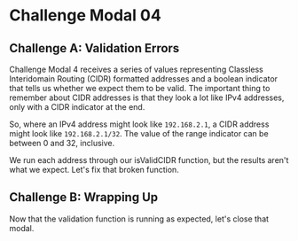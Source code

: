 # Challenge Modal 04

## Challenge A: Validation Errors

Challenge Modal 4 receives a series of values representing Classless Interidomain Routing (CIDR) formatted addresses and a boolean indicator that tells us whether we expect them to be valid. The important thing to remember about CIDR addresses is that they look a lot like IPv4 addresses, only with a CIDR indicator at the end.

So, where an IPv4 address might look like `192.168.2.1`, a CIDR address might look like `192.168.2.1/32`. The value of the range indicator can be between 0 and 32, inclusive.

We run each address through our isValidCIDR function, but the results aren't what we expect. Let's fix that broken function.

## Challenge B: Wrapping Up

Now that the validation function is running as expected, let's close that modal.

